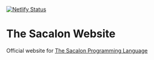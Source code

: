 [![Netlify Status](https://api.netlify.com/api/v1/badges/c55f9103-886b-409c-b783-0ff1021ee260/deploy-status)](https://app.netlify.com/sites/coruscating-beijinho-383603/deploys)

# The Sacalon Website

Official website for [The Sacalon Programming Language](https://github.com/sacalon-lang/sacalon)
